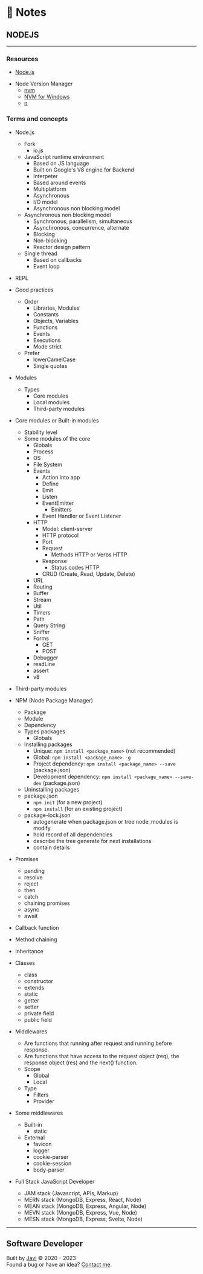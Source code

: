 # :memo: Notes
## NODEJS
---
### Resources
- [Node.js](https://nodejs.org)
* Node Version Manager
  - [nvm](https://github.com/nvm-sh/nvm)
  - [NVM for Windows](https://github.com/coreybutler/nvm-windows)
  - [n](https://github.com/tj/n)
### Terms and concepts
* Node.js
  * Fork
    - io.js
  * JavaScript runtime environment
    - Based on JS language
    - Built on Google's V8 engine for Backend
    - Interpeter
    - Based around events
    - Multiplatform
    - Asynchronous
    - I/O model
    - Asynchronous non blocking model
  * Asynchronous non blocking model
    - Synchronous, parallelism, simultaneous
    - Asynchronous, concurrence, alternate
    - Blocking
    - Non-blocking
    - Reactor design pattern
  * Single thread
    - Based on callbacks
    - Event loop

* REPL

* Good practices
  * Order
    - Libraries, Modules
    - Constants
    - Objects, Variables
    - Functions
    - Events
    - Executions
    - Mode strict
  * Prefer
    - lowerCamelCase
    - Single quotes

* Modules
  * Types
    - Core modules
    - Local modules
    - Third-party modules

* Core modules or Built-in modules
  - Stability level
  * Some modules of the core
    - Globals
    - Process
    - OS
    - File System
    * Events
      - Action into app
      - Define
      - Emit
      - Listen
      * EventEmitter
        - Emitters
      - Event Handler or Event Listener
    * HTTP
      * Model: client-server
      * HTTP protocol
      * Port
      * Request
        - Methods HTTP or Verbs HTTP
      * Response
        - Status codes HTTP
      - CRUD (Create, Read, Update, Delete)
    - URL
    - Routing
    - Buffer
    - Stream
    - Util
    - Timers
    - Path
    - Query String
    - Sniffer
    * Forms
      - GET
      - POST
    - Debugger
    - readLine
    - assert
    - v8

* Third-party modules

* NPM (Node Package Manager)
  - Package
  - Module
  - Dependency
  * Types packages
    - Globals
  * Installing packages
    - Unique: ```npm install <package_name>``` (not recommended)
    - Global: ```npm install <package_name> -g```
    - Project dependency: ```npm install <package_name> --save``` (package.json)
    - Development dependency: ```npm install <package_name> --save-dev``` (package.json)
  * Uninstalling packages
  * package.json
    - ```npm init``` (for a new project)
    - ```npm install``` (for an existing project)
  * package-lock.json
    - autogenerate when package.json or tree node_modules is modify
    - hold record of all dependencies
    - describe the tree generate for next installations
    - contain details

* Promises
  - pending
  - resolve
  - reject
  - then
  - catch
  - chaining promises
  - async
  - await

* Callback function

* Method chaining

* Inheritance

* Classes
  - class
  - constructor
  - extends
  - static
  - getter
  - setter
  - private field
  - public field

* Middlewares
  - Are functions that running after request and running before response.
  - Are functions that have access to the request object (req), the response object (res) and the next() function.
  * Scope
    - Global
    - Local
  * Type
    - Filters
    - Provider

* Some middlewares
  * Built-in
    - static
  * External
    - favicon
    - logger
    - cookie-parser
    - cookie-session
    - body-parser

* Full Stack JavaScript Developer
  - JAM stack (Javascript, APIs, Markup)
  - MERN stack (MongoDB, Express, React, Node)
  - MEAN stack (MongoDB, Express, Angular, Node)
  - MEVN stack (MongoDB, Express, Vue, Node)
  - MESN stack (MongoDB, Express, Svelte, Node)
---
## Software Developer
Built by [Javi](https://javierandres.dev) :copyright: 2020 - 2023  
Found a bug or have an idea? [Contact me](https://javierandres.dev).
